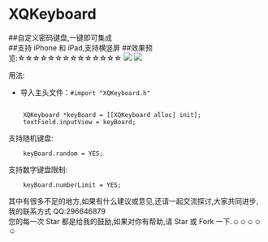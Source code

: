 # XQKeyboard
##自定义密码键盘,一键即可集成<br>
##支持 iPhone 和 iPad,支持横竖屏
##效果预览:☆☆☆☆☆☆☆☆☆☆☆☆☆☆
![](https://github.com/qianggeProgramer/XQKeyboard/blob/master/1.gif)
![](https://github.com/qianggeProgramer/XQKeyboard/blob/master/2.gif)

用法:
* 导入主头文件：`#import "XQKeyboard.h"`<br>
```objc

    XQKeyboard *keyBoard = [[XQKeyboard alloc] init];
    textField.inputView = keyBoard;

```

支持随机键盘:
```objc
    keyBoard.random = YES;
```

支持数字键盘限制:
```objc
    keyBoard.numberLimit = YES;
```

其中有很多不足的地方,如果有什么建议或意见,还请一起交流探讨,大家共同进步,我的联系方式  QQ:296646879<br>
您的每一次 Star 都是给我的鼓励,如果对你有帮助,请 Star 或 Fork 一下.☺☺☺☺☺
